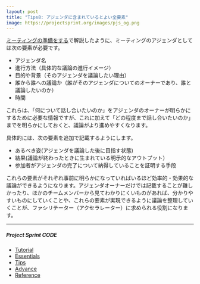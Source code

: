 ```yaml
---
layout: post
title: "Tips8: アジェンダに含まれているとよい全要素"
image: https://projectsprint.org/images/pjs_og.png
---
```


[ミーティングの準備をする](../tutorial/section3-1.md)で解説したように、ミーティングのアジェンダとしては次の要素が必要です。

- アジェンダ名
- 進行方法（具体的な議論の進行イメージ）
- 目的や背景（そのアジェンダを議論したい理由）
- 誰から誰への議論か（誰がそのアジェンダについてのオーナーであり、誰と議論したいのか）
- 時間

これらは、「何について話し合いたいのか」をアジェンダのオーナーが明らかにするために必要な情報ですが、これに加えて「どの程度まで話し合いたいのか」までを明らかにしておくと、議論がより進めやすくなります。

具体的には、次の要素を追加で記載するようにします。

- あるべき姿(アジェンダを議論した後に目指す状態)
- 結果(議論が終わったときに生まれている明示的なアウトプット）
- 参加者がアジェンダの完了について納得していることを証明する手段

これらの要素がそれぞれ事前に明らかになっていればいるほど効率的・効果的な議論ができるようになります。アジェンダオーナーだけでは記載することが難しかったり、ほかのチームメンバーから見てわかりにくいものがあれば、分かりやすいものにしていくことや、これらの要素が実現できるように議論を整理していくことが、ファシリテーター（アクセラレーター）に求められる役割になります。


---

##### Project Sprint CODE
- [Tutorial](../tutorial/index.md)
- [Essentials](../essentials.md)
- [Tips](../tips/index.md)
- [Advance](../advance.md)
- [Reference](../reference.md)
